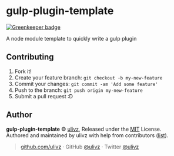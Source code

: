 # gulp-plugin-template

[![Greenkeeper badge](https://badges.greenkeeper.io/ulivz/gulp-plugin-boilerplate.svg)](https://greenkeeper.io/)

A node module template to quickly write a gulp plugin


## Contributing

1. Fork it!
2. Create your feature branch: `git checkout -b my-new-feature`
3. Commit your changes: `git commit -am 'Add some feature'`
4. Push to the branch: `git push origin my-new-feature`
5. Submit a pull request :D


## Author

**gulp-plugin-template** © [ulivz](https://github.com/ulivz), Released under the [MIT](./LICENSE) License.<br>
Authored and maintained by ulivz with help from contributors ([list](https://github.com/ulivz/gulp-plugin-template/contributors)).

> [github.com/ulivz](https://github.com/ulivz) · GitHub [@ulivz](https://github.com/ulivz) · Twitter [@ulivz](https://twitter.com/ulivz)
